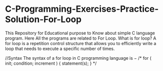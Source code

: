 # C-Programming-Exercises-Practice-Solution-For-Loop
This Repository for Educational purpose to Know about simple C language program.
Here All the programs are related to For Loop.
What is for loop?
A for loop is a repetition control structure that allows you to efficiently write a loop that needs to execute a specific number of times.

//Syntax
The syntax of a for loop in C programming language is −
/*
for ( init; condition; increment ) {
   statement(s);
}
*/
